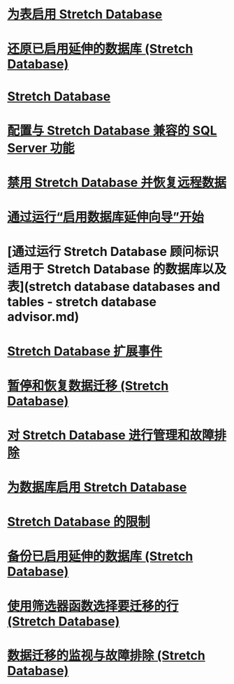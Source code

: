 # [为表启用 Stretch Database](enable-stretch-database-for-a-table.md)
# [还原已启用延伸的数据库 (Stretch Database)](restore-stretch-enabled-databases-stretch-database.md)
# [Stretch Database](stretch-database.md)
# [配置与 Stretch Database 兼容的 SQL Server 功能](configure-compatible-sql-server-features-with-stretch-database.md)
# [禁用 Stretch Database 并恢复远程数据](disable-stretch-database-and-bring-back-remote-data.md)
# [通过运行“启用数据库延伸向导”开始](get-started-by-running-the-enable-database-for-stretch-wizard.md)
# [通过运行 Stretch Database 顾问标识适用于 Stretch Database 的数据库以及表](stretch database databases and tables - stretch database advisor.md)
# [Stretch Database 扩展事件](extended-events-for-stretch-database.md)
# [暂停和恢复数据迁移 (Stretch Database)](pause-and-resume-data-migration-stretch-database.md)
# [对 Stretch Database 进行管理和故障排除](manage-and-troubleshoot-stretch-database.md)
# [为数据库启用 Stretch Database](enable-stretch-database-for-a-database.md)
# [Stretch Database 的限制](limitations-for-stretch-database.md)
# [备份已启用延伸的数据库 (Stretch Database)](backup-stretch-enabled-databases-stretch-database.md)
# [使用筛选器函数选择要迁移的行 (Stretch Database)](select-rows-to-migrate-by-using-a-filter-function-stretch-database.md)
# [数据迁移的监视与故障排除 (Stretch Database)](monitor-and-troubleshoot-data-migration-stretch-database.md)
